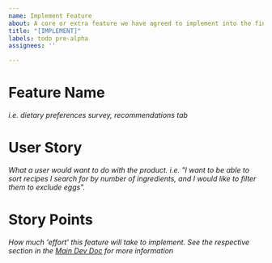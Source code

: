 ```yaml
---
name: Implement Feature
about: A core or extra feature we have agreed to implement into the final product
title: "[IMPLEMENT]"
labels: todo pre-alpha
assignees: ''

---
```


# Feature Name

*i.e. dietary preferences survey, recommendations tab*

# User Story

*What a user would want to do with the product. i.e. "I want to be able to sort recipes I search for by number of ingredients, and I would like to filter them to exclude eggs".*

# Story Points

*How much 'effort' this feature will take to implement. See the respective section in the [Main Dev Doc](https://github.com/cse110-fa21-group2/cse110-fa21-group2/wiki/Main-Developer-Doc#estimating-work-with-story-points) for more information*
